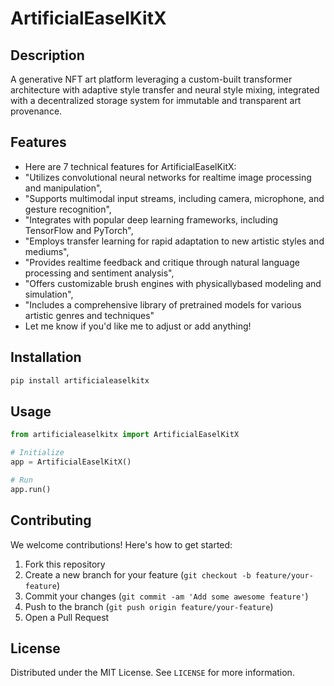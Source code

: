 # ArtificialEaselKitX

## Description

A generative NFT art platform leveraging a custom-built transformer architecture with adaptive style transfer and neural style mixing, integrated with a decentralized storage system for immutable and transparent art provenance.

## Features

- Here are 7 technical features for ArtificialEaselKitX:
- "Utilizes convolutional neural networks for realtime image processing and manipulation",
- "Supports multimodal input streams, including camera, microphone, and gesture recognition",
- "Integrates with popular deep learning frameworks, including TensorFlow and PyTorch",
- "Employs transfer learning for rapid adaptation to new artistic styles and mediums",
- "Provides realtime feedback and critique through natural language processing and sentiment analysis",
- "Offers customizable brush engines with physicallybased modeling and simulation",
- "Includes a comprehensive library of pretrained models for various artistic genres and techniques"
- Let me know if you'd like me to adjust or add anything!
## Installation

```bash
pip install artificialeaselkitx
```

## Usage

```python
from artificialeaselkitx import ArtificialEaselKitX

# Initialize
app = ArtificialEaselKitX()

# Run
app.run()
```

## Contributing

We welcome contributions! Here's how to get started:

1. Fork this repository
2. Create a new branch for your feature (`git checkout -b feature/your-feature`)
3. Commit your changes (`git commit -am 'Add some awesome feature'`)
4. Push to the branch (`git push origin feature/your-feature`)
5. Open a Pull Request

## License

Distributed under the MIT License. See `LICENSE` for more information.
